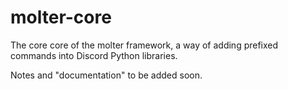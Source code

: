 # molter-core
The core core of the molter framework, a way of adding prefixed commands into Discord Python libraries.

Notes and "documentation" to be added soon.